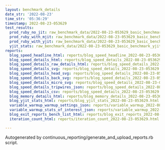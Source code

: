 ```yaml
---
layout: benchmark_details
date_str: '2022-08-23'
time_str: '05:36:29'
timestamp: 2022-08-23-053629
test_results:
  prod_ruby_no_jit: raw_benchmark_data/2022-08-23-053629_basic_benchmark_prod_ruby_no_jit.json
  prod_ruby_with_mjit: raw_benchmark_data/2022-08-23-053629_basic_benchmark_prod_ruby_with_mjit.json
  prod_ruby_with_yjit: raw_benchmark_data/2022-08-23-053629_basic_benchmark_prod_ruby_with_yjit.json
  yjit_stats: raw_benchmark_data/2022-08-23-053629_basic_benchmark_yjit_stats.json
reports:
  blog_speed_headline_html: reports/blog_speed_headline_2022-08-23-053629.html
  blog_speed_details_html: reports/blog_speed_details_2022-08-23-053629.html
  blog_speed_details_raw_details_html: reports/blog_speed_details_2022-08-23-053629.raw_details.html
  blog_speed_details_svg: reports/blog_speed_details_2022-08-23-053629.svg
  blog_speed_details_head_svg: reports/blog_speed_details_2022-08-23-053629.head.svg
  blog_speed_details_back_svg: reports/blog_speed_details_2022-08-23-053629.back.svg
  blog_speed_details_micro_svg: reports/blog_speed_details_2022-08-23-053629.micro.svg
  blog_speed_details_tripwires_json: reports/blog_speed_details_2022-08-23-053629.tripwires.json
  blog_speed_details_csv: reports/blog_speed_details_2022-08-23-053629.csv
  blog_memory_details_html: reports/blog_memory_details_2022-08-23-053629.html
  blog_yjit_stats_html: reports/blog_yjit_stats_2022-08-23-053629.html
  variable_warmup_warmup_settings_json: reports/variable_warmup_2022-08-23-053629.warmup_settings.json
  variable_warmup_stats_of_interest_json: reports/variable_warmup_2022-08-23-053629.stats_of_interest.json
  blog_exit_reports_bench_list_html: reports/blog_exit_reports_2022-08-23-053629.bench_list.html
  iteration_count_html: reports/iteration_count_2022-08-23-053629.html

---
```

Autogenerated by continuous_reporting/generate_and_upload_reports.rb script.
